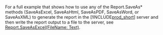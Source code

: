 For a full example that shows how to use any of the Report.SaveAs* methods (SaveAsExcel, SaveAsHtml, SaveAsPDF, SaveAsWord, or SaveAsXML) to generate the report in the [!INCLUDE[prod_short](prod_short.md)] server and then write the report output to a file to the server, see [Report.SaveAsExcel(FileName: Text)](../methods-auto/report/report-saveasexcel-method.md).  